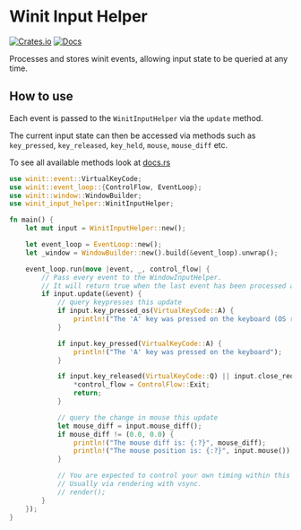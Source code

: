 # Winit Input Helper

[![Crates.io](https://img.shields.io/crates/v/winit_input_helper.svg)](https://crates.io/crates/winit_input_helper)
[![Docs](https://docs.rs/winit_input_helper/badge.svg)](https://docs.rs/winit_input_helper)

Processes and stores winit events, allowing input state to be queried at any time.

## How to use

Each event is passed to the `WinitInputHelper` via the `update` method.

The current input state can then be accessed via methods such as `key_pressed`, `key_released`, `key_held`, `mouse`, `mouse_diff` etc.

To see all available methods look at [docs.rs](https://docs.rs/winit_input_helper)

```rust
use winit::event::VirtualKeyCode;
use winit::event_loop::{ControlFlow, EventLoop};
use winit::window::WindowBuilder;
use winit_input_helper::WinitInputHelper;

fn main() {
    let mut input = WinitInputHelper::new();

    let event_loop = EventLoop::new();
    let _window = WindowBuilder::new().build(&event_loop).unwrap();

    event_loop.run(move |event, _, control_flow| {
        // Pass every event to the WindowInputHelper.
        // It will return true when the last event has been processed and it is time to run your application logic.
        if input.update(&event) {
            // query keypresses this update
            if input.key_pressed_os(VirtualKeyCode::A) {
                println!("The 'A' key was pressed on the keyboard (OS repeating)");
            }

            if input.key_pressed(VirtualKeyCode::A) {
                println!("The 'A' key was pressed on the keyboard");
            }

            if input.key_released(VirtualKeyCode::Q) || input.close_requested() || input.destroyed() {
                *control_flow = ControlFlow::Exit;
                return;
            }

            // query the change in mouse this update
            let mouse_diff = input.mouse_diff();
            if mouse_diff != (0.0, 0.0) {
                println!("The mouse diff is: {:?}", mouse_diff);
                println!("The mouse position is: {:?}", input.mouse());
            }

            // You are expected to control your own timing within this block.
            // Usually via rendering with vsync.
            // render();
        }
    });
}
```
